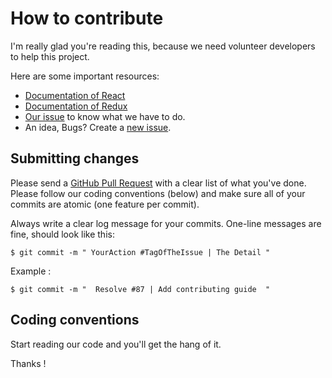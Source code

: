# How to contribute

I'm really glad you're reading this, because we need volunteer developers to help this project.

Here are some important resources:

  * [Documentation of React](https://reactjs.org/docs/react-api.html)
  * [Documentation of Redux](https://redux.js.org/introduction/getting-started)
  * [Our issue](https://github.com/TavernOfCho/website/issues) to know what we have to do.
  * An idea, Bugs? Create a [new issue](https://github.com/TavernOfCho/website/issues/new/choose).

## Submitting changes

Please send a [GitHub Pull Request](https://github.com/TavernOfCho/website/compare) with a clear list of what you've done. 
Please follow our coding conventions (below) and make sure all of your commits are atomic (one feature per commit).

Always write a clear log message for your commits. One-line messages are fine, should look like this:

    $ git commit -m " YourAction #TagOfTheIssue | The Detail "

Example :

    $ git commit -m "  Resolve #87 | Add contributing guide  "

## Coding conventions

Start reading our code and you'll get the hang of it. 

Thanks !
